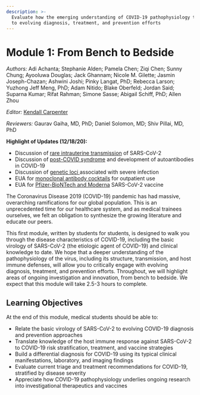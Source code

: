 ```yaml
---
description: >-
  Evaluate how the emerging understanding of COVID-19 pathophysiology translates
  to evolving diagnosis, treatment, and prevention efforts
---
```


# Module 1: From Bench to Bedside

_Authors:_ Adi Achanta; Stephanie Alden; Pamela Chen; Ziqi Chen; Sunny Chung; Ayooluwa Douglas; Jack Ghannam; Nicole M. Gilette; Jasmin Joseph-Chazan; Ashwini Joshi; Pinky Langat, PhD; Rebecca Larson; Yuzhong Jeff Meng, PhD; Adam Nitido; Blake Oberfeld; Jordan Said; Suparna Kumar; Rifat Rahman; Simone Sasse; Abigail Schiff, PhD; Allen Zhou

_Editor:_ [Kendall Carpenter](mailto:kendall_carpenter@hms.harvard.edu)

_Reviewers:_ Gaurav Gaiha, MD, PhD; Daniel Solomon, MD; Shiv Pillai, MD, PhD

**Highlight of Updates \(12/18/20\):**

* Discussion of [rare intrauterine transmission](basic-virology-and-immunology.md#pathogenesis-of-covid-19-infection) of SARS-CoV-2
* Discussion of [post-COVID syndrome](basic-virology-and-immunology.md#pathogenesis-of-covid-19-infection) and development of autoantibodies in COVID-19
* Discussion of [genetic loci ](management-of-covid-19.md#risk-stratification)associated with severe infection
* EUA for [monoclonal antibody cocktails](investigational-therapeutics-and-vaccine-development.md#passive-antibody-transfer) for outpatient use
* EUA for [Pfizer-BioNTech and Moderna](investigational-therapeutics-and-vaccine-development.md#clinical-vaccine-trials) SARS-CoV-2 vaccine

The Coronavirus Disease 2019 \(COVID-19\) pandemic has had massive, overarching ramifications for our global population. This is an unprecedented time for our healthcare system, and as medical trainees ourselves, we felt an obligation to synthesize the growing literature and educate our peers. 

This first module, written by students for students, is designed to walk you through the disease characteristics of COVID-19, including the basic virology of SARS-CoV-2 \(the etiologic agent of COVID-19\) and clinical knowledge to date. We hope that a deeper understanding of the pathophysiology of the virus, including its structure, transmission, and host immune defenses, will allow you to critically engage with evolving diagnosis, treatment, and prevention efforts. Throughout, we will highlight areas of ongoing investigation and innovation, from bench to bedside. We expect that this module will take 2.5-3 hours to complete.

## Learning Objectives

At the end of this module, medical students should be able to:

* Relate the basic virology of SARS-CoV-2 to evolving COVID-19 diagnosis and prevention approaches
* Translate knowledge of the host immune response against SARS-CoV-2 to COVID-19 risk stratification, treatment, and vaccine strategies
* Build a differential diagnosis for COVID-19 using its typical clinical manifestations, laboratory, and imaging findings 
* Evaluate current triage and treatment recommendations for COVID-19, stratified by disease severity
* Appreciate how COVID-19 pathophysiology underlies ongoing research into investigational therapeutics and vaccines



